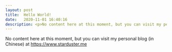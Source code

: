 ```yaml
---
layout: post
title:  Hello World!
date:   2020-11-01 16:40:16
description: <p>No content here at this moment, but you can visit my personal blog (in Chinese) at <a href="https://www.starduster.me">https://www.starduster.me</a></p>
---
```


<p>No content here at this moment, but you can visit my personal blog (in Chinese) at <a href="https://www.starduster.me">https://www.starduster.me</a></p>